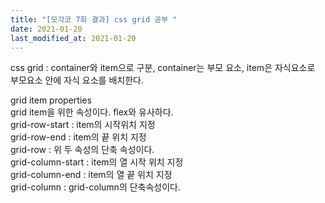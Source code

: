 ```yaml
---
title: "[모각코 7회 결과] css grid 공부 "
date: 2021-01-20
last_modified_at: 2021-01-20
---
```

css grid : container와 item으로 구분, container는 부모 요소, item은 자식요소로 부모요소 안에 자식 요소를 배치한다.  

grid item properties  
grid item을 위한 속성이다. flex와 유사하다.  
grid-row-start : item의 시작위치 지정  
grid-row-end : item의 끝 위치 지정  
grid-row : 위 두 속성의 단축 속성이다.  
grid-column-start : item의 열 시작 위치 지정  
grid-column-end : item의 열 끝 위치 지정  
grid-column : grid-column의 단축속성이다.  
